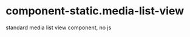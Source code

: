 component-static.media-list-view
================================

standard media list view component, no js
